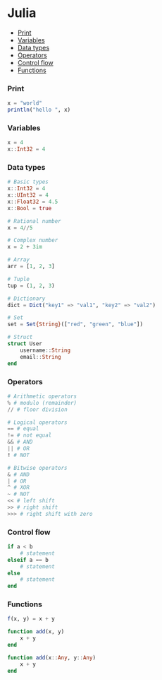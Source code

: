 <!-- markdownlint-disable MD001 -->

# Julia

- [Print](#print)
- [Variables](#variables)
- [Data types](#data-types)
- [Operators](#operators)
- [Control flow](#control-flow)
- [Functions](#functions)

### Print

``` julia
x = "world"
println("hello ", x)
```

### Variables

``` julia
x = 4
x::Int32 = 4
```

### Data types

``` julia
# Basic types
x::Int32 = 4
x::UInt32 = 4
x::Float32 = 4.5
x::Bool = true

# Rational number
x = 4//5

# Complex number
x = 2 + 3im

# Array
arr = [1, 2, 3]

# Tuple
tup = (1, 2, 3)

# Dictionary
dict = Dict("key1" => "val1", "key2" => "val2")

# Set
set = Set{String}(["red", "green", "blue"])

# Struct
struct User
    username::String
    email::String
end
```

### Operators

``` julia
# Arithmetic operators
% # modulo (remainder)
// # floor division

# Logical operators
== # equal
!= # not equal
&& # AND
|| # OR
! # NOT

# Bitwise operators
& # AND
| # OR
^ # XOR
~ # NOT
<< # left shift
>> # right shift
>>> # right shift with zero
```

### Control flow

``` julia
if a < b
    # statement
elseif a == b
    # statement
else
    # statement
end
```

### Functions

``` julia
f(x, y) = x + y

function add(x, y)
    x + y
end

function add(x::Any, y::Any)
    x + y
end
```
